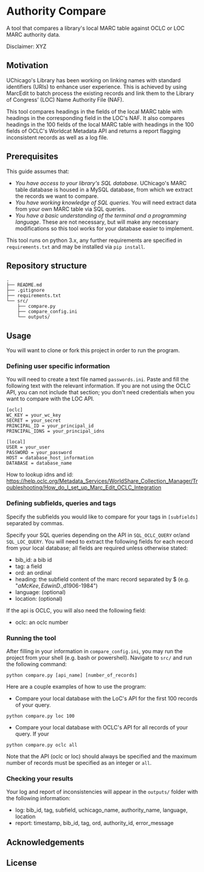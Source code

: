 # Authority Compare
A tool that compares a library's local MARC table against OCLC or LOC MARC authority data.

Disclaimer: XYZ

## Motivation
UChicago's Library has been working on linking names with standard identifiers (URIs) to enhance user experience. This is achieved by using MarcEdit to batch process the existing records and link them to the Library of Congress’ (LOC) Name Authority File (NAF).

This tool compares headings in the fields of the local MARC table with headings in the corresponding field in the LOC's NAF. It also compares headings in the 100 fields of the local MARC table with headings in the 100 fields of OCLC's Worldcat Metadata API and returns a report flagging inconsistent records as well as a log file.

## Prerequisites
This guide assumes that:
- *You have access to your library's SQL database*. UChicago's MARC table database is housed in a MySQL database, from which we extract the records we want to compare.
- *You have working knowledge of SQL queries*. You will need extract data from your own MARC table via SQL queries.
- *You have a basic understanding of the terminal and a programming language*. These are not necessary, but will make any necessary modifications so this tool works for your database easier to implement.

This tool runs on python 3.x, any further requirements are specified in ```requirements.txt``` and may be installed via ```pip install```.

## Repository structure

```
.
├── README.md                         
├── .gitignore
├── requirements.txt         
└── src/
    ├── compare.py
    ├── compare_config.ini
    └── outputs/
```

## Usage
You will want to clone or fork this project in order to run the program.
### Defining user specific information

You will need to create a text file named ```passwords.ini```. Paste and fill the following text with the relevant information.
If you are not using the OCLC API, you can not include that section; you don't need credentials when you want to compare with the LOC API.

```
[oclc]
WC_KEY = your_wc_key
SECRET = your_secret
PRINCIPAL_ID = your_principal_id
PRINCIPAL_IDNS = your_principal_idns

[local]
USER = your_user
PASSWORD = your_password
HOST = database_host_information
DATABASE = database_name
```

How to lookup idns and id: https://help.oclc.org/Metadata_Services/WorldShare_Collection_Manager/Troubleshooting/How_do_I_set_up_Marc_Edit_OCLC_Integration

### Defining subfields, queries and tags

Specify the subfields you would like to compare for your tags in ```[subfields]``` separated by commas.

Specify your SQL queries depending on the API in ```SQL_OCLC_QUERY``` or/and ```SQL_LOC_QUERY```. You will need to extract the following fields for each record from your local database; all fields are required unless otherwise stated:
- bib_id: a bib id
- tag: a field
- ord: an ordinal
- heading: the subfield content of the marc record separated by $ (e.g. "$aMcKee, Edwin D.,$d1906-1984")
- language: (optional)
- location: (optional)

If the api is OCLC, you will also need the following field:
- oclc: an oclc number

### Running the tool
After filling in your information in ```compare_config.ini```, you may run the project from your shell (e.g. bash or powershell). Navigate to ```src/``` and run the following command:

```
python compare.py [api_name] [number_of_records]
```

Here are a couple examples of how to use the program:

- Compare your local database with the LoC's API for the first 100 records of your query.
``` 
python compare.py loc 100
```
- Compare your local database with OCLC's API for all records of your query. If your 
``` 
python compare.py oclc all
```

Note that the API (oclc or loc) should always be specified and the maximum number of records must be specified as an integer or ```all```.

### Checking your results
Your log and report of inconsistencies will appear in the ```outputs/``` folder with the following information: 
- log: bib_id, tag, subfield, uchicago_name, authority_name, language, location
- report: timestamp, bib_id, tag, ord, authority_id, error_message

## Acknowledgements

## License